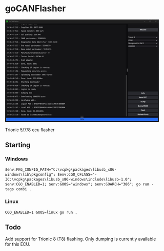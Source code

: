 # goCANFlasher

![goCANFlasher](gocanflasher.jpg)

Trionic 5/7/8 ecu flasher

## Starting

### Windows 

    $env:PKG_CONFIG_PATH="C:\vcpkg\packages\libusb_x86-windows\lib\pkgconfig"; $env:CGO_CFLAGS="-IC:\vcpkg\packages\libusb_x86-windows\include\libusb-1.0"; $env:CGO_ENABLED=1; $env:GOOS="windows"; $env:GOARCH="386"; go run -tags combi .

### Linux

    CGO_ENABLED=1 GOOS=linux go run .

## Todo

Add support for Trionic 8 (T8) flashing. Only dumping is currently available for this ECU.